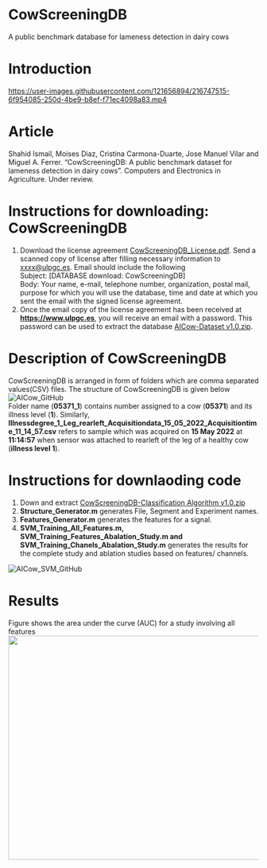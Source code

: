 # CowScreeningDB
A public benchmark database for lameness detection in dairy cows
# Introduction

https://user-images.githubusercontent.com/121656894/216747515-6f954085-250d-4be9-b8ef-f71ec4098a83.mp4


# Article
Shahid Ismail, Moises Diaz, Cristina Carmona-Duarte, Jose Manuel Vilar and Miguel A. Ferrer. “CowScreeningDB: A public benchmark dataset for lameness detection in dairy cows”. Computers and Electronics in Agriculture. Under review.
# Instructions for downloading: CowScreeningDB
1. Download the license agreement [CowScreeningDB_License.pdf](https://github.com/Shahid-Ismail/CowScreeningDB-A-public-database-for-lameness-detection/blob/main/CowScreeningDB_License.pdf). Send a scanned copy of license after filling necessary information to xxxx@ulpgc.es. Email should include the following\
Subject: [DATABASE download: CowScreeningDB]\
Body: Your name, e-mail, telephone number, organization, postal mail, purpose for which you will use the database, time and date at which you sent the email with the signed license agreement.
2. Once the email copy of the license agreement has been received at **https://www.ulpgc.es**, you will receive an email with a password. This password can be used to extract the database [AICow-Dataset v1.0.zip](https://github.com/Shahid-Ismail/Test/files/10341674/AICow-Dataset.v1.0.zip).
# Description of CowScreeningDB
CowScreeningDB is arranged in form of folders which are comma separated values(CSV) files. The structure of CowScreeningDB is given below<br>
![AICow_GitHub](https://user-images.githubusercontent.com/121656894/210198942-e8583512-b5b4-48a0-bb7e-b2dd68beb7a6.svg)\
Folder name (**05371_1**) contains number assigned to a cow (**05371**) and its illness level (**1**). Similarly, **Illnessdegree_1_Leg_rearleft_Acquisitiondata_15_05_2022_Acquisitiontime_11_14_57.csv** refers to sample which was acquired on **15 May 2022** at **11:14:57** when sensor was attached to rearleft of the leg of a healthy cow (**illness level 1**). 

# Instructions for downlaoding code
1. Down and extract [CowScreeningDB-Classification Algorithm v1.0.zip](https://github.com/Shahid-Ismail/CowScreeningDB-A-public-database-for-lameness-detection/blob/main/CowScreeningDB-Classification%20Algorithm%20v1.0.zip)
2. **Structure_Generator.m** generates File, Segment and Experiment names.
3. **Features_Generator.m** generates the features for a signal.
4. **SVM_Training_All_Features.m, SVM_Training_Features_Abalation_Study.m and SVM_Training_Chanels_Abalation_Study.m** generates the results for the complete study and ablation studies based on features/ channels.

![AICow_SVM_GitHub](https://user-images.githubusercontent.com/121656894/210477181-e6d67c51-3015-4e25-a0b6-03e4eb7c328d.svg)

# Results
Figure shows the area under the curve (AUC) for a study involving all features\
<img src="https://user-images.githubusercontent.com/121656894/210492661-3c20471d-b830-47da-85c8-1c765926813a.png" height="450" width="600">

